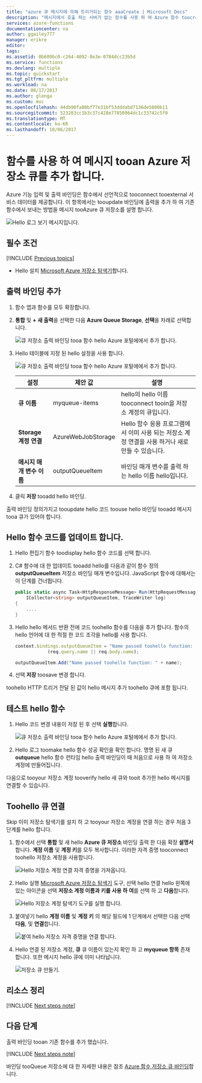 ```yaml
---
title: "azure 큐 메시지에 의해 트리거되는 함수 aaaCreate | Microsoft Docs"
description: "메시지에서 호출 하는 서버가 없는 함수를 사용 하 여 Azure 함수 toocreate tooan Azure 저장소 큐를 제출 합니다."
services: azure-functions
documentationcenter: na
author: ggailey777
manager: erikre
editor: 
tags: 
ms.assetid: 0b609bc0-c264-4092-8e3e-0784dcc23b5d
ms.service: functions
ms.devlang: multiple
ms.topic: quickstart
ms.tgt_pltfrm: multiple
ms.workload: na
ms.date: 08/17/2017
ms.author: glenga
ms.custom: mvc
ms.openlocfilehash: 44db90fa80bf77e31bf53dddabd7136de5800b11
ms.sourcegitcommit: 523283cc1b3c37c428e77850964dc1c33742c5f0
ms.translationtype: MT
ms.contentlocale: ko-KR
ms.lasthandoff: 10/06/2017
---
```

# <a name="add-messages-tooan-azure-storage-queue-using-functions"></a>함수를 사용 하 여 메시지 tooan Azure 저장소 큐를 추가 합니다.

Azure 기능 입력 및 출력 바인딩은 함수에서 선언적으로 tooconnect tooexternal 서비스 데이터를 제공합니다. 이 항목에서는 tooupdate 바인딩에 출력을 추가 하 여 기존 함수에서 보내는 방법을 메시지 tooAzure 큐 저장소를 설명 합니다.  

![Hello 로그 보기 메시지입니다.](./media/functions-integrate-storage-queue-output-binding/functions-integrate-storage-binding-in-portal.png)

## <a name="prerequisites"></a>필수 조건 

[!INCLUDE [Previous topics](../../includes/functions-quickstart-previous-topics.md)]

* Hello 설치 [Microsoft Azure 저장소 탐색기](http://storageexplorer.com/)합니다.

## <a name="add-binding"></a>출력 바인딩 추가
 
1. 함수 앱과 함수를 모두 확장합니다.

2. **통합** 및 **+ 새 출력**을 선택한 다음 **Azure Queue Storage**, **선택**을 차례로 선택합니다.
    
    ![큐 저장소 출력 바인딩 tooa 함수 hello Azure 포털에에서 추가 합니다.](./media/functions-integrate-storage-queue-output-binding/function-add-queue-storage-output-binding.png)

3. Hello 테이블에 지정 된 hello 설정을 사용 합니다. 

    ![큐 저장소 출력 바인딩 tooa 함수 hello Azure 포털에에서 추가 합니다.](./media/functions-integrate-storage-queue-output-binding/function-add-queue-storage-output-binding-2.png)

    | 설정      |  제안 값   | 설명                              |
    | ------------ |  ------- | -------------------------------------------------- |
    | **큐 이름**   | myqueue-items    | hello의 hello 이름 tooconnect tooin을 저장소 계정의 큐입니다. |
    | **Storage 계정 연결** | AzureWebJobStorage | Hello 함수 응용 프로그램에서 이미 사용 되는 저장소 계정 연결을 사용 하거나 새로 만들 수 있습니다.  |
    | **메시지 매개 변수 이름** | outputQueueItem | 바인딩 매개 변수를 출력 하는 hello 이름 hello입니다. | 

4. 클릭 **저장** tooadd hello 바인딩.
 
출력 바인딩 정의가지고 tooupdate hello 코드 toouse hello 바인딩 tooadd 메시지 tooa 큐가 있어야 합니다.  

## <a name="update-hello-function-code"></a>Hello 함수 코드를 업데이트 합니다.

1. Hello 편집기 함수 toodisplay hello 함수 코드를 선택 합니다. 

2. C# 함수에 대 한 업데이트 tooadd hello를 다음과 같이 함수 정의 **outputQueueItem** 저장소 바인딩 매개 변수입니다. JavaScript 함수에 대해서는 이 단계를 건너뜁니다.

    ```cs   
    public static async Task<HttpResponseMessage> Run(HttpRequestMessage req, 
        ICollector<string> outputQueueItem, TraceWriter log)
    {
        ....
    }
    ```

3. Hello hello 메서드 반환 전에 코드 toohello 함수를 다음을 추가 합니다. 함수의 hello 언어에 대 한 적절 한 코드 조각을 hello를 사용 합니다.

    ```javascript
    context.bindings.outputQueueItem = "Name passed toohello function: " + 
                (req.query.name || req.body.name);
    ```

    ```cs
    outputQueueItem.Add("Name passed toohello function: " + name);     
    ```

4. 선택 **저장** toosave 변경 합니다.

toohello HTTP 트리거 전달 된 값이 hello 메시지 추가 toohello 큐에 포함 됩니다.
 
## <a name="test-hello-function"></a>테스트 hello 함수 

1. Hello 코드 변경 내용이 저장 된 후 선택 **실행**합니다. 

    ![큐 저장소 출력 바인딩 tooa 함수 hello Azure 포털에에서 추가 합니다.](./media/functions-integrate-storage-queue-output-binding/functions-test-run-function.png)

2. Hello 로그 toomake hello 함수 성공 확인을 확인 합니다. 명명 된 새 큐 **outqueue** hello 함수 런타임 hello 출력 바인딩이 때 처음으로 사용 하 여 저장소 계정에 만들어집니다.

다음으로 tooyour 저장소 계정 tooverify hello 새 큐와 tooit 추가한 hello 메시지를 연결할 수 있습니다. 

## <a name="connect-toohello-queue"></a>Toohello 큐 연결

Skip 이미 저장소 탐색기를 설치 하 고 tooyour 저장소 계정을 연결 하는 경우 처음 3 단계를 hello 합니다.    

1. 함수에서 선택 **통합** 및 새 hello **Azure 큐 저장소** 바인딩 출력 한 다음 확장 **설명서**합니다. **계정 이름** 및 **계정 키**를 모두 복사합니다. 이러한 자격 증명 tooconnect toohello 저장소 계정을 사용합니다.
 
    ![Hello 저장소 계정 연결 자격 증명을 가져옵니다.](./media/functions-integrate-storage-queue-output-binding/function-get-storage-account-credentials.png)

2. Hello 실행 [Microsoft Azure 저장소 탐색기](http://storageexplorer.com/) 도구, 선택 hello 연결 hello 왼쪽에 있는 아이콘을 선택 **저장소 계정 이름과 키를 사용 하 여**를 선택 하 고 **다음**합니다.

    ![Hello 저장소 계정 탐색기 도구를 실행 합니다.](./media/functions-integrate-storage-queue-output-binding/functions-storage-manager-connect-1.png)
    
3. 붙여넣기 hello **계정 이름** 및 **계정 키** 의 해당 필드에 1 단계에서 선택한 다음 선택 **다음**, 및 **연결**합니다. 
  
    ![붙여 hello 저장소 자격 증명을 연결 합니다.](./media/functions-integrate-storage-queue-output-binding/functions-storage-manager-connect-2.png)

4. Hello 연결 된 저장소 계정, **큐** 큐 이름이 있는지 확인 하 고 **myqueue 항목** 존재 합니다. 또한 메시지 hello 큐에 이미 나타납니다.  
 
    ![저장소 큐 만들기.](./media/functions-integrate-storage-queue-output-binding/function-queue-storage-output-view-queue.png)
 

## <a name="clean-up-resources"></a>리소스 정리

[!INCLUDE [Next steps note](../../includes/functions-quickstart-cleanup.md)]

## <a name="next-steps"></a>다음 단계

출력 바인딩 tooan 기존 함수를 추가 했습니다. 

[!INCLUDE [Next steps note](../../includes/functions-quickstart-next-steps.md)]

바인딩 tooQueue 저장소에 대 한 자세한 내용은 참조 [Azure 함수 저장소 큐 바인딩](functions-bindings-storage-queue.md)합니다. 



